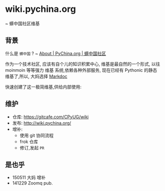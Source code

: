# wiki.pychina.org
~ 蠎中国社区维基

## 背景

什么是 `蠎中国` ? ~ [About | PyChina.org | 蠎中国社区](http://pychina.org/about.html)

作为一个技术社区, 应该有自个儿的知识积累中心,
维基是最自然的一个形式,
以往 moinmoin 等等强力 维基 系统,依赖各种外部服务,
现在已经有 Pythonic 的静态维基了,所以, 大妈选择 [Markdoc](http://markdoc.org/) 

快速创建了这一极简维基,供给内部使用:

## 维护

- 仓库: https://gitcafe.com/CPyUG/wiki
- 发布: http://wiki.pychina.org/
- 增补:
    + 使用 git 协同流程
    + frok 仓库
    + 修订,发起 `PR`

## 是也乎

- 150511 大妈 增补
- 141229 Zoomq pub.